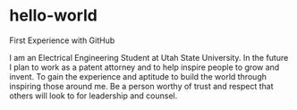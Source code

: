 # hello-world
First Experience with GitHub

I am an Electrical Engineering Student at Utah State University. In the future I plan to work as a patent attorney and to help inspire people to grow and invent. To gain the experience and aptitude to build the world through inspiring those around me. Be a person worthy of trust and respect that others will look to for leadership and counsel.
